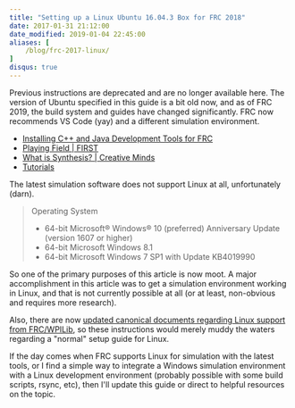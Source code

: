 ```yaml
---
title: "Setting up a Linux Ubuntu 16.04.3 Box for FRC 2018"
date: 2017-01-31 21:12:00
date_modified: 2019-01-04 22:45:00
aliases: [
    /blog/frc-2017-linux/
]
disqus: true
---
```


Previous instructions are deprecated and are no longer available here. The version of Ubuntu specified in this guide is a bit old now, and as of FRC 2019, the build system and guides have changed significantly. FRC now recommends VS Code (yay) and a different simulation environment.

* [Installing C++ and Java Development Tools for FRC](https://wpilib.screenstepslive.com/s/currentCS/m/java/l/1027503-installing-c-and-java-development-tools-for-frc)
* [Playing Field | FIRST](https://www.firstinspires.org/robotics/frc/playing-field)
* [What is Synthesis? | Creative Minds](https://www.youtube.com/watch?v=8a1eslYd94w&feature=youtu.be)
* [Tutorials](http://synthesis.autodesk.com/tutorials.html)

The latest simulation software does not support Linux at all, unfortunately (darn).

> Operating System
>
> *    64-bit Microsoft® Windows® 10 (preferred) Anniversary Update (version 1607 or higher)
> *    64-bit Microsoft Windows 8.1
> *    64-bit Microsoft Windows 7 SP1 with Update KB4019990

So one of the primary purposes of this article is now moot. A major accomplishment in this article was to get a simulation environment working in Linux, and that is not currently possible at all (or at least, non-obvious and requires more research).

Also, there are now [updated canonical documents regarding Linux support from FRC/WPILib](https://wpilib.screenstepslive.com/s/currentCS/m/java/l/1027503-installing-c-and-java-development-tools-for-frc), so these instructions would merely muddy the waters regarding a "normal" setup guide for Linux.

If the day comes when FRC supports Linux for simulation with the latest tools, or I find a simple way to integrate a Windows simulation environment with a Linux development environment (probably possible with some build scripts, rsync, etc), then I'll update this guide or direct to helpful resources on the topic.

<!--
These instructions are meant to help set up an Ubuntu Xenial 16.04.3 LTS development environment for the [FRC 2018 FIRST POWER UP](https://www.firstinspires.org/robotics/frc/game-and-season) competition. This guide is written with Java in mind and not C++. With these steps, you should be able to run a simulated environment with which you can test your robot code for FRC 2018.

# Index

* [Warnings]({{< relref "#warnings" >}})
* [Install Java]({{< relref "#install-java" >}})
* [Install Eclipse]({{< relref "#install-eclipse" >}})
* [Install FRC Toolchain]({{< relref "#install-frc-toolchain" >}})
* [Install Eclipse FRC Plugins]({{< relref "#install-eclipse-frc-plugins" >}})
* [Install Gazebo]({{< relref "#install-gazebo" >}})
* [Install FRCSim]({{< relref "#install-frcsim" >}})
* [Install model and world files]({{< relref "#install-model-and-world-files" >}})
* [Create a sample application]({{< relref "#create-a-sample-application" >}})
* [Run]({{< relref "#run-a-name-run-a" >}})
* [Next steps]({{< relref "#next-steps" >}})
* [Troubleshooting]({{< relref "#troubleshooting" >}})
* [Docs]({{< relref "#docs" >}})

## Warnings!

* You should acquire a reliable Internet connection to run these steps, as you will be downloading a lot of software
* You must run these steps in the specified order
* You must wait for a step to finish before moving to the next step
* I highly recommend a fresh Ubuntu install if possible
* You need a fast machine (Core i5 equivalent or better, 8GB RAM minimum) to run the simulator
* Simulation is not a replacement for testing on your real world physical Robot
* I have found it is almost impossible to get CAD models of your robot into the simulation environment
* Driver Station does not run on Linux, [only on Windows](https://wpilib.screenstepslive.com/s/currentCS/m/getting_started/l/599670-installing-the-frc-2018-update-suite-all-languages)
* FRCSim is not well maintained and may be replaced soon
* You must install outdated software to get this to work
* This guide is constantly updated, so older user comments should be read with caution

<span class="warning">**Based on those warnings you should consider whether or not this is worth your time and effort.**</span>

# Install Java

Add the `webupd8team` repository to your machine. This repository will be used to download Oracle Java installers, which make for a simpler Java install process than manually downloading and installing Java.

```
sudo add-apt-repository ppa:webupd8team/java
```

Refresh your machine's repository package list now that we have added the new respository above.

```
sudo apt-get update
```

Install Java 8.

```
sudo apt-get install oracle-java8-installer
```

Edit the `/etc/environment` file.

```
sudo nano /etc/environment
```

**Append a new line** with this content. This defines a system-wide variable named `JAVA_HOME` that references the install location of Java on your machine.

```
JAVA_HOME="/usr/lib/jvm/java-8-oracle"
```

Immediately load the `/etc/environment` configuration file you just created.

```
source /etc/environment
```

List the contents of your Java installation directory using your new `$JAVA_HOME` variable.

```
ls $JAVA_HOME
```

You should see contents like this, which means that your system is properly referencing the Java installation directory we set above.

```
bin             LICENSE
COPYRIGHT       man
db              README.html
include         release
javafx-src.zip  src.zip
jre             THIRDPARTYLICENSEREADME-JAVAFX.txt
lib             THIRDPARTYLICENSEREADME.txt
```

# Install Eclipse

Add the `ubuntu-make` repository to install a modern version of the Eclipse IDE.

```
sudo add-apt-repository ppa:ubuntu-desktop/ubuntu-make
```

Refresh your machine's repository package list now that we have added the new respository above.

```
sudo apt-get update
```

Install `ubuntu-make`.

```
sudo apt install ubuntu-make
```

Install Eclipse using `umake`. Use the default options when prompted.

```
umake ide eclipse
```

`Launch` Eclipse after the installation is finished.

When prompted to choose a `workspace`, use the default value and click `Ok` unless you know what you are doing. The workspace is the directory where Eclipse will save your programming projects, and defaults to `$HOME/workspace`.

Verify that Eclipse is using the **Oracle** version of Java. There are other versions of Java that may be compatible, but (in my FRC experience) are not as stable.

In Eclipse, navigate to `Window` -> `Open Perspective` -> `Java` so that we use the Java view in Eclipse.

In Eclipse, navigate to `Window` -> `Preferences` -> `Java` -> `Installed JREs`.

Verify that the **Oracle** version of Java is listed there.

## Install FRC Toolchain

Add the `wpilib` repository to your machine. This repository will be used to install FRC software.

```
sudo apt-add-repository ppa:wpilib/toolchain
```

Update the `wpilib` repo to install packages for Ubuntu yakkety. We need this so that we get a slightly older version of the FRC software.

```
sudo sed -i \
    's/xenial/yakkety/g' \
    /etc/apt/sources.list.d/wpilib-ubuntu-toolchain-xenial.list
```

Refresh your machine's repository package list now that we have added the new respository above.

```
sudo apt-get update
```

Install various required libraries and tools. The `frc-toolchain` includes compilers, libraries, and tools required for programming our Robot {{% cite "http://first.wpi.edu/FRC/roborio/toolchains/" %}}. `git` can be used for code management {{% cite "https://git-scm.com/" %}} and will be required to install some other software later in this guide.

This code block can be copied and pasted into your terminal as is.

```
sudo apt-get install \
  libc6-i386 libwebkitgtk-1.0-0 curl \
  git jstest-gtk gradle \
  frc-toolchain meshlab cmake libprotobuf-dev \
  libprotoc-dev protobuf-compiler
```

Verify the version of `frc-toolchain` that was installed.

```
sudo dpkg-query \
    --showformat='${Version}\n' \
    --show frc-toolchain
```

The output of the above command should be `2017.0~yakkety1`. I realize this is **not the latest version**, but we need it for simulation to work properly.

## Install Eclipse FRC Plugins

Launch Eclipse if it is not already open.

We will now install a **specific version** of the Eclipse FRC Java plugin. This will add extra functionality to Eclipse that is specific to FRC. The Eclipse plugins for FRC assist you in building, deploying, and testing Robot projects.

Download the plugin to your `$HOME/Downloads` directory.

```
curl -o $HOME/Downloads/EclipsePluginsV2017.3.1.zip \
    "http://first.wpi.edu/FRC/roborio/release/EclipsePluginsV2017.3.1.zip"
```

Unzip the plugins to the `$HOME/Downloads` directory.

```
unzip \
    $HOME/Downloads/EclipsePluginsV2017.3.1.zip \
    -d $HOME/Downloads/EclipsePluginsV2017.3.1
```

In Eclipse navigate to `Help` -> `Install new software` -> `Add...`.

Enter a name like `FRC Plugins (local v2017.3.1)` and click `Local...`.

In the filesystem navigator, navigate to `Downloads` -> `EclipsePluginsV2017.3.1` -> `eclipse` and click `Ok` when done.

Expand the `WPILib Robot Development` category.

Check the box for the `Robot Java Development` plugin. Note that the version number should be `2017.3.1` for this plugin.

Click `Next`, and follow the wizard and confirm and agree to the prompts presented to you.

You may see a message that says `Warning: You are installing software that contains unsigned content`. Although this is not ideal, it is safe to click `Ok`.

Eclipse will prompt you to restart itself. Let it.

**Eclipse will install critical files after it restarts. Be patient!**

## Install Gazebo

Gazebo is the simulator software that models a 3D world through which we can test our robot.

The install process is wonderfully simple, but this is actually a very complex and resource intensive piece of software.

Gazebo will simulate the real world so that you can test your robot code in a (modeled) 3D space.

Note the `sed` command so that we can install an older version of Gazebo.

```
curl -ssL http://get.gazebosim.org | sed s/GZ_VER=9/GZ_VER=8/g | sh
```

## Install FRCSim

> With FRCSim, you should be able to finish 90% Of your programming without ever touching a RoboRIO.

> We want you to be able to test your code BEFORE you put in on your robot, and before the robot is even built.

> FRCSim allows robot code written in C++ or Java that normally runs on your RoboRIO to be run on your laptop or desktop. It connects to custom robot models in the Gazebo robot simulator. {{% cite "https://wpilib.screenstepslive.com/s/currentCS/m/frcsim/l/480159-introduction-to-frcsim" %}}

Use `curl` to download FRCSim files to your machine.

```
curl -o \
    $HOME/Downloads/simulation-2017.3.1.zip \
    http://first.wpi.edu/FRC/roborio/maven/release/edu/wpi/first/wpilib/simulation/simulation/2017.3.1/simulation-2017.3.1.zip
```

Create a directory for various simulation files. Note that Eclipse automatically created `$HOME/wpilib` when we installed the FRC Plugin. We are now manually creating `$HOME/wpilib/simulation`.

```
mkdir $HOME/wpilib/simulation
```

Unzip our simulation files to the directory we just created.

```
unzip \
    $HOME/Downloads/simulation-2017.3.1.zip \
    -d $HOME/wpilib/simulation
```

Create a system-wide [symlink](https://en.wikipedia.org/wiki/Symbolic_link) to the `frcsim` (FRC simulator) program.

```
sudo ln -s $HOME/wpilib/simulation/frcsim /usr/bin/frcsim
```

Create a system-wide symlink to the `sim_ds` (simulated driver station) program.

```
sudo ln -s $HOME/wpilib/simulation/sim_ds /usr/bin/sim_ds
```

We must manually compile the wpilib simulation plugins for FRCsim in order for the simulator to work properly on Linux.

Navigate to the `$HOME/Downloads` directory in your terminal.

```
cd $HOME/Downloads
```

Use `git` to download some `wpilib` code that we must compile on our machine.

```
git clone https://github.com/wpilibsuite/allwpilib
```

Navigate to the `allwpilib` code that we just downloaded.

```
cd $HOME/Downloads/allwpilib
```

Check out a specific version of the code we just downloaded. Note that this matches the versions of the Eclipse Plugin and the simulation files. It also (roughly) matches our version of the `frc-toolchain`.

```
git checkout v2017.3.1
```

Run the `gradelw` script. That script will use [gradle](https://gradle.org/), a software build tool, to compile the software we just downloaded. This script takes a while to run. Though, occasionally, I see this script freeze and hang. **If that happens, it is safe to kill this operation and re-run it**.

```
./gradlew build -PmakeSim
```

Copy the plugins we just compiled into our simulation plugins directory.

```
cp ./build/install/simulation/plugins/* \
    $HOME/wpilib/simulation/plugins/
```

## Install model and world files

2018 simulation files have not yet been released (and the 2017 files were never shared either) but we can install the 2016 simulation worlds and models to give us something to work off.

Download some 3D models for our simulation.

```
curl -o \
    $HOME/Downloads/models.zip \
    https://usfirst.collab.net/sf/frs/do/downloadFile/projects.wpilib/frs.simulation.frcsim_gazebo_models/frs1160?dl=1
```

Unzip the model files into our `$HOME/Downloads` directory.

```
unzip $HOME/Downloads/models.zip -d $HOME/Downloads/
```

Copy the downloaded gazebo simulation _models_ into our simulation directory.

```
cp -r $HOME/Downloads/frcsim-gazebo-models-4/models \
    $HOME/wpilib/simulation/
```

Copy the downloaded gazebo simulation _worlds_ into our simulation directory.

```
cp -r $HOME/Downloads/frcsim-gazebo-models-4/worlds \
    $HOME/wpilib/simulation/
```

Download the official 2016 game arena world file to our simulation directory.

```
curl -o $HOME/wpilib/simulation/worlds/frc2016.world \
    "http://first.wpi.edu/FRC/roborio/release/simulation/downloads/frc2016.world"
```

## Create a sample application

If you already have Java code for your robot in Eclipse, you can skip this step. This is to get you set up with some sample code to get started.

In Eclipse navigate to `File` -> `New` -> `Other` -> `WPILib Robot Java Development` -> `Example Robot Java Program`.

Enter your team number when prompted.

Choose the `GearsBot` sample from the bottom of the list in the `CommandBased Project` category. This is a simple sample robot that has a corresponding simulation model.

Click `Next` -> `Finish`.

## Run<a name="run"></a>

### 1. FRCSim/Gazebo

Fire up `frcsim` (Gazebo) using the terminal.

```
frcsim
```

That will load an empty three dimensional world in which we can test our robot.

**Alternatively**, you can specify a world file to be loaded like so. Here we are using the world from 2016. As I mentioned above, the 2017 world has not been released.

```
frcsim $HOME/wpilib/simulation/worlds/frc2016.world
```

Wait until Gazebo has finished loading. Once Gazebo loads, insert the sample `GearsBot` robot provided by FRC.

In Gazebo navigate to `Insert` -> `Models` -> `GearsBot`.

Click somewhere in the world to place your model.

### 2. Simulated driver station

Run the drive station simulator.

```
sim_ds
```

Select your input controller from the list provided. Select `Teleop`. Click `Enable`.

### 3. Run the code

Right click the name of your project in Eclipes and `Run As` a `WPILib Java Simulation`.

### 4. Enjoy

![Gazebo](/images/frc-linux/gazebo.png)

You should now be able to use your controller to drive your robot.

## Next steps

Your next steps should be that you alter the code (or create a whole new project as needed) tailored to the needs of your robot.

You should also research (see docs below) how you can export a CAD model of _your_ robot, or create one from scratch, for use in Gazebo. **That is critical**, because then you can test _your_ robot in the Gazebo simulator world rather than the sample robot. Although, as noted in the warnings above, **I think this is extremely difficult and I have never been able to get it working.**

The sample robot may have motors and other physical components that do not align with the robot your team is building. Only by testing a model of _your_ robot can you ensure your code will work as expected.

The sample robot models in Gazebo may be helpful in testing things like the drivetrain, but this is **not a substitute for testing with your real physical robot**.

## Troubleshooting

### Robot is not moving

Make sure you completed all the above steps **in the specified order**.

1. Terminate your Eclipse simulation (the red square "Stop" button) if it is running.
1. Close Gazebo.
1. Close `sim_ds`.
1. Try re-running the [Run](#run) steps above **in the specified order**.

Make sure the "Pause" button is not selected in Gazebo (it is located at the bottom of the Gazebo window).

### Joystick/Controller

This command helps test raw controller input in linux.

```
jstest-gtk
```

### sim_ds will not stop

If `sim_ds` does not fully exit after closing its window, you can type `ctrl + c` in its terminal window to kill it.

### sim_ds will not connect

```
$ sim_ds
WARNING|Gazebo Transport: Cannot connect, retrying in five seconds.
WARNING|Gazebo Transport: Cannot connect, retrying in five seconds.
WARNING|Gazebo Transport: Cannot connect, retrying in five seconds.
WARNING|Gazebo Transport: Cannot connect, retrying in five seconds.
```

This most likely means Gazebo is not running. Make sure to start Gazebo _before_ starting `sim_ds`.

If it is still not working after you run Gazebo, close everything and try again. Remember, you must run the appropriate steps in the **specified order**.

### Error when running a script or installing software

```
E: Could not get lock /var/lib/dpkg/lock - open (11: Resource temporarily unavailable)
E: Unable to lock the administration directory (/var/lib/dpkg/), is another process using it?
```

This means that your machine is currently in the process of installing software. Do not reboot! Do not try to stop it!

There are two likely causes for that error.

1. Your machine is auto-updating in the background.
2. You are already in the middle of installing software.

In both cases, you should **be patient and wait**.

You can check the status of currently running software installs with this command.

```
ps ax | grep -i dpkg
```

### NVIDIA GPU

If using an NVIDIA GPU, you can install proprietary drivers, which should perform better than the stock drivers.

System Menu -> Settings -> Additional Drivers.

Let the process scan and list the proprietary drivers you require (choose the newest tested proprietary drivers for your card).

![nvidia](/images/frc-linux/nvidia.png)

Click `Apply Changes`. Let the install finish. Then reboot.

## Docs

The [official docs for FRCSim](https://wpilib.screenstepslive.com/s/4485/m/23353) can be a tad confusing. The manual process is a bit out of date, and covers the 2016 models/worlds, but does not seem to have been updated for 2017. The official docs recommend a version of Ubuntu that is fairly old at this point.

That said, the official docs were my source material for this guide. I picked out the bits and pieces of the FRCSim install process that I needed, and tracked down the 2017 files where I could (and where they weren't referenced in the official docs).

* [FRC 2017 Overview](http://www.firstinspires.org/resource-library/frc/competition-manual-qa-system)
* [Programmer's Overview](https://wpilib.screenstepslive.com/s/4485)
* [WPILib JAVA API](http://first.wpi.edu/FRC/roborio/release/docs/java/)
* [Bootstrapping an FRC Java dev environment](https://wpilib.screenstepslive.com/s/4485/m/13809/l/599681-installing-eclipse-c-java)
* [Installing FRC Toolchains](http://first.wpi.edu/FRC/roborio/toolchains/)
* [Deploying code](https://wpilib.screenstepslive.com/s/4485/m/13809/l/242586-building-and-downloading-a-robot-project-to-the-roborio)
* [Creating a robot project in Eclipse](https://wpilib.screenstepslive.com/s/4485/m/13809/l/145307-creating-your-benchtop-test-program)
* [Using the robot builder to generate stub code for motors, servos, etc.](https://wpilib.screenstepslive.com/s/4485/m/26402/c/92710)
* [Exporing robot models from CAD using solidworks](https://wpilib.screenstepslive.com/s/4485/m/23353/l/349023-installing-solidworks-gazebo-exporter-plugin)
* [Importing robot models into gazebo](https://wpilib.screenstepslive.com/s/4485/m/23353/l/403034-importing-a-model-into-gazebo)
* [Simulating gearsbot demo](https://wpilib.screenstepslive.com/s/4485/m/23353/l/228980-simulating-gearsbot-with-frcsim)
* [Overview of robot builder](https://wpilib.screenstepslive.com/s/4485/m/26402/l/255426-overview-of-robotbuilder)
* [Creating robot models _without_ SolidWords & CAD](http://wpilib.screenstepslive.com/s/4485/m/23353/l/482129-debugging-simulation)
* [Troubleshooting gazebo 7, wpilib, and Ubuntu 16](https://www.chiefdelphi.com/forums/showthread.php?t=152866)
* [Java RobotDrive examples: Tank Drive, Arcade Drive, Mecanum drive](http://wpilib.screenstepslive.com/s/4485/m/13809/l/599700-getting-your-robot-to-drive-with-the-robotdrive-class)
* [Runtime error while running java simulation of GearBots sample](https://github.com/wpilibsuite/allwpilib/issues/456) -->
